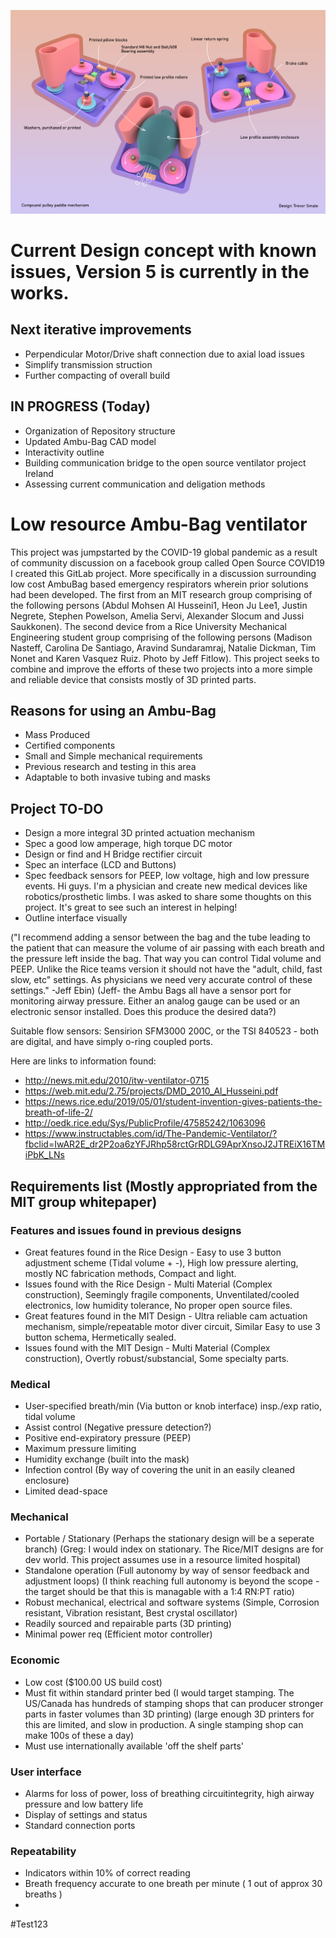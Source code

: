 ![Current Mechanical Concept](images/CONCEPT_4_MECH.png)
# Current Design concept with known issues, Version 5 is currently in the works.
## Next iterative improvements

- Perpendicular Motor/Drive shaft connection due to axial load issues
- Simplify transmission struction
- Further compacting of overall build

## IN PROGRESS (Today)

- Organization of Repository structure
- Updated Ambu-Bag CAD model
- Interactivity outline
- Building communication bridge to the open source ventilator project Ireland
- Assessing current communication and deligation methods

# Low resource Ambu-Bag ventilator

This project was jumpstarted by the COVID-19 global pandemic as a result of community discussion on a facebook group called Open Source COVID19 I created this GitLab project. More specifically in a discussion surrounding low cost AmbuBag based emergency respirators wherein prior solutions had been developed. The first from an MIT research group comprising of the following persons (Abdul Mohsen Al Husseini1, Heon Ju Lee1, Justin Negrete, Stephen Powelson, Amelia Servi, Alexander Slocum and Jussi Saukkonen). The second device from a Rice University Mechanical Engineering student group comprising of the following persons (Madison Nasteff, Carolina De Santiago, Aravind Sundaramraj, Natalie Dickman, Tim Nonet and Karen Vasquez Ruiz. Photo by Jeff Fitlow). This project seeks to combine and improve the efforts of these two projects into a more simple and reliable device that consists mostly of 3D printed parts.

## Reasons for using an Ambu-Bag
- Mass Produced
- Certified components
- Small and Simple mechanical requirements
- Previous research and testing in this area
- Adaptable to both invasive tubing and masks

## Project TO-DO

- Design a more integral 3D printed actuation mechanism
- Spec a good low amperage, high torque DC motor
- Design or find and H Bridge rectifier circuit
- Spec an interface (LCD and Buttons)
- Spec feedback sensors for PEEP, low voltage, high and low pressure events. Hi guys. I'm a physician and create new medical devices like robotics/prosthetic limbs. I was asked to share some thoughts on this project. It's great to see such an interest in helping!
- Outline interface visually

("I recommend adding a sensor between the bag and the tube leading to the patient that can measure the volume of air passing with each breath and the pressure left inside the bag. That way you can control Tidal volume and PEEP.
Unlike the Rice teams version it should not have the "adult, child, fast slow, etc" settings. As physicians we need very accurate control of these settings." -Jeff Ebin)
(Jeff- the Ambu Bags all have a sensor port for monitoring airway pressure. Either an analog gauge can be used or an electronic sensor installed. Does this produce the desired data?)

Suitable flow sensors: Sensirion SFM3000 200C, or the TSI 840523 - both are digital, and have simply o-ring coupled ports.

Here are links to information found:

* http://news.mit.edu/2010/itw-ventilator-0715
* https://web.mit.edu/2.75/projects/DMD_2010_Al_Husseini.pdf
* https://news.rice.edu/2019/05/01/student-invention-gives-patients-the-breath-of-life-2/
* http://oedk.rice.edu/Sys/PublicProfile/47585242/1063096
* https://www.instructables.com/id/The-Pandemic-Ventilator/?fbclid=IwAR2E_dr2P2oa6zYFJRhp58rctGrRDLG9AprXnsoJ2JTREiX16TMiPbK_LNs

## Requirements list (Mostly appropriated from the MIT group whitepaper)

### Features and issues found in previous designs

- Great features found in the Rice Design - Easy to use 3 button adjustment scheme (Tidal volume + -), High low pressure alerting, mostly NC fabrication methods, Compact and light.
- Issues found with the Rice Design - Multi Material (Complex construction), Seemingly fragile components, Unventilated/cooled electronics, low humidity tolerance, No proper open source files.
- Great features found in the MIT Design - Ultra reliable cam actuation mechanism, simple/repeatable motor diver circuit, Similar Easy to use 3 button schema, Hermetically sealed.
- Issues found with the MIT Design - Multi Material (Complex construction), Overtly robust/substancial, Some specialty parts.

### Medical

- User-specified breath/min (Via button or knob interface)
insp./exp ratio, tidal volume
- Assist control (Negative pressure detection?)
- Positive end-expiratory pressure (PEEP)
- Maximum pressure limiting
- Humidity exchange (built into the mask)
- Infection control (By way of covering the unit in an easily cleaned enclosure)
- Limited dead-space 

### Mechanical

- Portable / Stationary (Perhaps the stationary design will be a seperate branch)
(Greg: I would index on stationary. The Rice/MIT designs are for dev world. This project assumes use in a resource limited hospital)
- Standalone operation (Full autonomy by way of sensor feedback and adjustment loops)
(I think reaching full autonomy is beyond the scope - the target should be that this is managable with a 1:4 RN:PT ratio)
- Robust mechanical, electrical and software systems (Simple, Corrosion resistant, Vibration resistant, Best crystal oscillator)
- Readily sourced and repairable parts (3D printing)
- Minimal power req (Efficient motor controller)

### Economic

- Low cost ($100.00 US build cost)
- Must fit within standard printer bed
(I would target stamping. The US/Canada has hundreds of stamping shops that can producer stronger parts in faster volumes than 3D printing)
(large enough 3D printers for this are limited, and slow in production. A single stamping shop can make 100s of these a day)
- Must use internationally available 'off the shelf parts'

### User interface

- Alarms for loss of power, loss of breathing circuitintegrity, high airway pressure and low battery life
- Display of settings and status
- Standard connection ports

### Repeatability

- Indicators within 10% of correct reading
- Breath frequency accurate to one breath per minute ( 1 out of approx 30 breaths )
- 
#Test123
